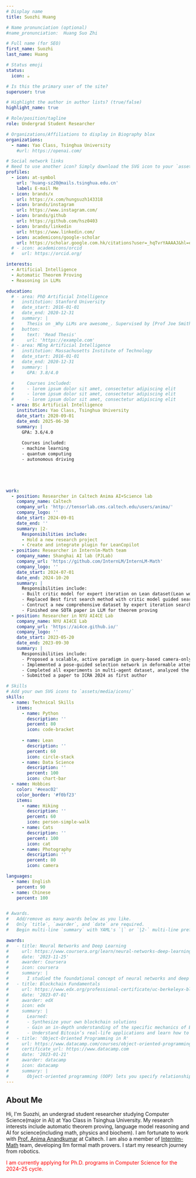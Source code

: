```yaml
---
# Display name
title: Suozhi Huang

# Name pronunciation (optional)
#name_pronunciation:  Huang Suo Zhi

# Full name (for SEO)
first_name: Suozhi
last_name: Huang

# Status emoji
status:
  icon: ☕️

# Is this the primary user of the site?
superuser: true

# Highlight the author in author lists? (true/false)
highlight_name: true

# Role/position/tagline
role: Undergrad Student Researcher

# Organizations/Affiliations to display in Biography blox
organizations:
  - name: Yao Class, Tsinghua University
    #url: https://openai.com/

# Social network links
# Need to use another icon? Simply download the SVG icon to your `assets/media/icons/` folder.
profiles:
  - icon: at-symbol
    url: 'huang-sz20@mails.tsinghua.edu.cn'
    label: E-mail Me
  - icon: brands/x
    url: https://x.com/hungsuzh143318
  - icon: brands/instagram
    url: https://www.instagram.com/
  - icon: brands/github
    url: https://github.com/hsz0403
  - icon: brands/linkedin
    url: https://www.linkedin.com/
  - icon: academicons/google-scholar
    url: https://scholar.google.com.hk/citations?user=_hqTvrYAAAAJ&hl=en
  # - icon: academicons/orcid
  #   url: https://orcid.org/

interests:
  - Artificial Intelligence
  - Automatic Theorem Proving
  - Reasoning in LLMs

education:
  # - area: PhD Artificial Intelligence
  #   institution: Stanford University
  #   date_start: 2016-01-01
  #   date_end: 2020-12-31
  #   summary: |
  #     Thesis on _Why LLMs are awesome_. Supervised by [Prof Joe Smith](https://example.com). Presented papers at 5 IEEE conferences with the contributions being published in 2 Springer journals.
  #   button:
  #     text: 'Read Thesis'
  #     url: 'https://example.com'
  # - area: MEng Artificial Intelligence
  #   institution: Massachusetts Institute of Technology
  #   date_start: 2016-01-01
  #   date_end: 2020-12-31
  #   summary: |
  #     GPA: 3.8/4.0

  #     Courses included:
  #     - lorem ipsum dolor sit amet, consectetur adipiscing elit
  #     - lorem ipsum dolor sit amet, consectetur adipiscing elit
  #     - lorem ipsum dolor sit amet, consectetur adipiscing elit
  - area: BSc Artificial Intelligence
    institution: Yao Class, Tsinghua University
    date_start: 2020-09-01
    date_end: 2025-06-30
    summary: |
      GPA: 3.6/4.0
      
      Courses included:
      - machine learning
      - quantum computing
      - autonomous driving
      




work:
  - position: Researcher in Caltech Anima AI+Science lab
    company_name: Caltech
    company_url: 'http://tensorlab.cms.caltech.edu/users/anima/'
    company_logo: ''
    date_start: 2024-09-01
    date_end: ''
    summary: |2-
      Responsibilities include:
      - Hold a new research project
      - Create and integrate plugin for LeanCopilot
  - position: Researcher in Internlm-Math team
    company_name: Shanghai AI lab (PJLab)
    company_url: 'https://github.com/InternLM/InternLM-Math'
    company_logo: ''
    date_start: 2024-07-01
    date_end: 2024-10-20
    summary: |
      Responsibilities include:
      - Built critic model for expert iteration on Lean dataset(Lean workbook & Lean github)
      - Replaced Best first search method with critic model guided search in tactic selection
      - Contruct a new comprehensive dataset by expert iteration searching
      - Finished one SOTA paper in LLM for theorem proving
  - position: Researcher in NYU AI4CE Lab
    company_name: NYU AI4CE Lab
    company_url: 'https://ai4ce.github.io/'
    company_logo: ''
    date_start: 2023-05-20
    date_end: 2023-09-30
    summary: |
      Responsibilities include:
      - Proposed a scalable, active paradigm in query-based camera-only collaboration task, which reduced the cost in feature transfer
      - Implemented a pose-guided selection network in deformable attention in camera-based perception, which greatly reduced the number of BEV queries with effective selection
      - Completed all experiments in multi-agent dataset, analyzed the results, and improved scalability
      - Submitted a paper to ICRA 2024 as first author

# Skills
# Add your own SVG icons to `assets/media/icons/`
skills:
  - name: Technical Skills
    items:
      - name: Python
        description: ''
        percent: 80
        icon: code-bracket
      
      - name: Lean
        description: ''
        percent: 60
        icon: circle-stack
      - name: Data Science
        description: ''
        percent: 100
        icon: chart-bar
  - name: Hobbies
    color: '#eeac02'
    color_border: '#f0bf23'
    items:
      - name: Hiking
        description: ''
        percent: 60
        icon: person-simple-walk
      - name: Cats
        description: ''
        percent: 100
        icon: cat
      - name: Photography
        description: ''
        percent: 80
        icon: camera

languages:
  - name: English
    percent: 90
  - name: Chinese
    percent: 100


# Awards.
#   Add/remove as many awards below as you like.
#   Only `title`, `awarder`, and `date` are required.
#   Begin multi-line `summary` with YAML's `|` or `|2-` multi-line prefix and indent 2 spaces below.

awards:
#   - title: Neural Networks and Deep Learning
#     url: https://www.coursera.org/learn/neural-networks-deep-learning
#     date: '2023-11-25'
#     awarder: Coursera
#     icon: coursera
#     summary: |
#       I studied the foundational concept of neural networks and deep learning. By the end, I was familiar with the significant technological trends driving the rise of deep learning; build, train, and apply fully connected deep neural networks; implement efficient (vectorized) neural networks; identify key parameters in a neural network’s architecture; and apply deep learning to your own applications.
#   - title: Blockchain Fundamentals
#     url: https://www.edx.org/professional-certificate/uc-berkeleyx-blockchain-fundamentals
#     date: '2023-07-01'
#     awarder: edX
#     icon: edx
#     summary: |
#       Learned:
#       - Synthesize your own blockchain solutions
#       - Gain an in-depth understanding of the specific mechanics of Bitcoin
#       - Understand Bitcoin’s real-life applications and learn how to attack and destroy Bitcoin, Ethereum, smart contracts and Dapps, and alternatives to Bitcoin’s Proof-of-Work consensus algorithm
#   - title: 'Object-Oriented Programming in R'
#     url: https://www.datacamp.com/courses/object-oriented-programming-with-s3-and-r6-in-r
#     certificate_url: https://www.datacamp.com
#     date: '2023-01-21'
#     awarder: datacamp
#     icon: datacamp
#     summary: |
#       Object-oriented programming (OOP) lets you specify relationships between functions and the objects that they can act on, helping you manage complexity in your code. This is an intermediate level course, providing an introduction to OOP, using the S3 and R6 systems. S3 is a great day-to-day R programming tool that simplifies some of the functions that you write. R6 is especially useful for industry-specific analyses, working with web APIs, and building GUIs.
---
```


## About Me

Hi, I'm Suozhi, an undergrad student researcher studying Computer Science(major in AI) at Yao Class in Tsinghua University. My research interests include automatic theorem proving, language model reasoning and AI for science(including math, physics and biochem). I am fortunate to work with [Prof. Anima Anandkumar](http://tensorlab.cms.caltech.edu/users/anima/) at Caltech. I am also a member of [Internlm-Math](https://github.com/InternLM/InternLM-Math) team, developing llm formal math provers. I start my research journey from robotics.

<font color=red>I am currently applying for Ph.D. programs in Computer Science for the 2024–25 cycle.</font>
